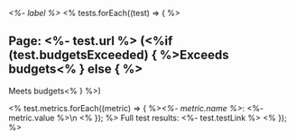 *<%- label %>*
<% tests.forEach((test) => { %>
## Page: <%- test.url %> (<%if (test.budgetsExceeded) { %>Exceeds budgets<% } else { %>
Meets budgets<% } %>)

<% test.metrics.forEach((metric) => { %>*<%- metric.name %>*: <%- metric.value %>\n  <% }); %>
Full test results: <%- test.testLink %>
<% }); %>